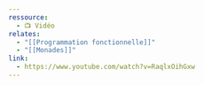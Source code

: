 ```yaml
---
ressource:
  - 📺 Vidéo
relates:
  - "[[Programmation fonctionnelle]]"
  - "[[Monades]]"
link:
  - https://www.youtube.com/watch?v=RaqlxOihGxw
---
```


